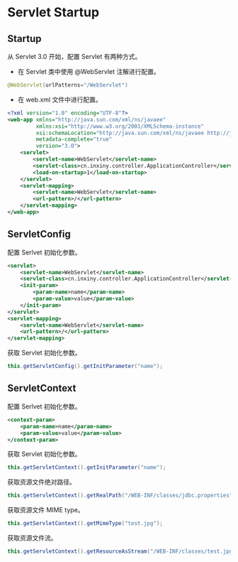# Servlet Startup

## Startup

从 Servlet 3.0 开始，配置 Servlet 有两种方式。

- 在 Servlet 类中使用 @WebServlet 注解进行配置。

```java
@WebServlet(urlPatterns="/WebServlet")
```

- 在 web.xml 文件中进行配置。

```xml
<?xml version="1.0" encoding="UTF-8"?>
<web-app xmlns="http://java.sun.com/xml/ns/javaee"
         xmlns:xsi="http://www.w3.org/2001/XMLSchema-instance"
         xsi:schemaLocation="http://java.sun.com/xml/ns/javaee http://java.sun.com/xml/ns/javaee/web-app_3_0.xsd"
         metadata-complete="true"
         version="3.0">
    <servlet>
        <servlet-name>WebServlet</servlet-name>
        <servlet-class>cn.inxiny.controller.ApplicationController</servlet-class>
        <load-on-startup>1</load-on-startup>
    </servlet>
    <servlet-mapping>
        <servlet-name>WebServlet</servlet-name>
        <url-pattern>/</url-pattern>
    </servlet-mapping>
</web-app>
```

## ServletConfig

配置 Serlvet 初始化参数。

```xml
<servlet>
    <servlet-name>WebServlet</servlet-name>
    <servlet-class>cn.inxiny.controller.ApplicationController</servlet-class>
    <init-param>
        <param-name>name</param-name>
        <param-value>value</param-value>
    </init-param>
</servlet>
<servlet-mapping>
    <servlet-name>WebServlet</servlet-name>
    <url-pattern>/</url-pattern>
</servlet-mapping>
```

获取 Servlet 初始化参数。

```java
this.getServletConfig().getInitParameter("name");
```

## ServletContext

配置 Serlvet 初始化参数。

```xml
<context-param>
    <param-name>name</param-name>
    <param-value>value</param-value>
</context-param>
```

获取 Servlet 初始化参数。

```java
this.getServletContext().getInitParameter("name");
```

获取资源文件绝对路径。

```java
this.getServletContext().getRealPath("/WEB-INF/classes/jdbc.properties");
```

获取资源文件 MIME type。

```java
this.getServletContext().getMimeType("test.jpg");
```

获取资源文件流。

```java
this.getServletContext().getResourceAsStream("/WEB-INF/classes/test.jpg");
```

